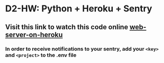 # D2-HW: Python + Heroku + Sentry
## Visit this link to watch this code online [web-server-on-heroku](https://heroku-d2-hw.herokuapp.com/)
### In order to receive notifications to your sentry, add your `<key>` and `<project>` to the .env file
